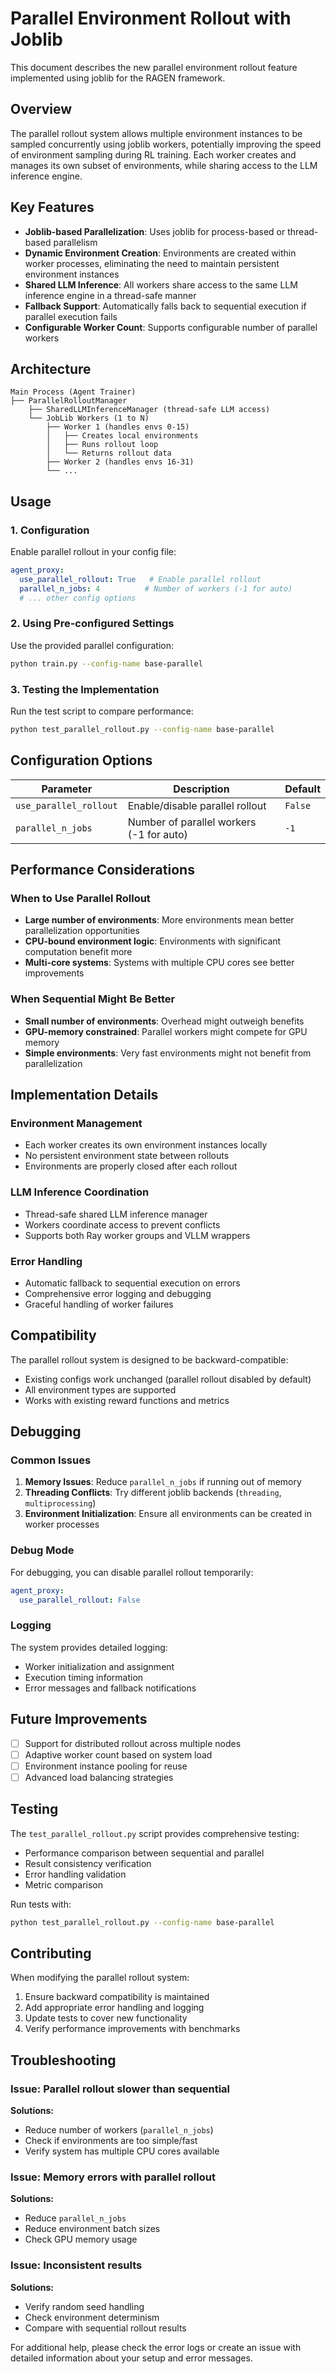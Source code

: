# Parallel Environment Rollout with Joblib

This document describes the new parallel environment rollout feature implemented using joblib for the RAGEN framework.

## Overview

The parallel rollout system allows multiple environment instances to be sampled concurrently using joblib workers, potentially improving the speed of environment sampling during RL training. Each worker creates and manages its own subset of environments, while sharing access to the LLM inference engine.

## Key Features

- **Joblib-based Parallelization**: Uses joblib for process-based or thread-based parallelism
- **Dynamic Environment Creation**: Environments are created within worker processes, eliminating the need to maintain persistent environment instances
- **Shared LLM Inference**: All workers share access to the same LLM inference engine in a thread-safe manner
- **Fallback Support**: Automatically falls back to sequential execution if parallel execution fails
- **Configurable Worker Count**: Supports configurable number of parallel workers

## Architecture

```
Main Process (Agent Trainer)
├── ParallelRolloutManager
    ├── SharedLLMInferenceManager (thread-safe LLM access)
    └── JobLib Workers (1 to N)
        ├── Worker 1 (handles envs 0-15)
        │   ├── Creates local environments
        │   ├── Runs rollout loop
        │   └── Returns rollout data
        ├── Worker 2 (handles envs 16-31)
        └── ...
```

## Usage

### 1. Configuration

Enable parallel rollout in your config file:

```yaml
agent_proxy:
  use_parallel_rollout: True   # Enable parallel rollout
  parallel_n_jobs: 4          # Number of workers (-1 for auto)
  # ... other config options
```

### 2. Using Pre-configured Settings

Use the provided parallel configuration:

```bash
python train.py --config-name base-parallel
```

### 3. Testing the Implementation

Run the test script to compare performance:

```bash
python test_parallel_rollout.py --config-name base-parallel
```

## Configuration Options

| Parameter | Description | Default |
|-----------|-------------|---------|
| `use_parallel_rollout` | Enable/disable parallel rollout | `False` |
| `parallel_n_jobs` | Number of parallel workers (-1 for auto) | `-1` |

## Performance Considerations

### When to Use Parallel Rollout

- **Large number of environments**: More environments mean better parallelization opportunities
- **CPU-bound environment logic**: Environments with significant computation benefit more
- **Multi-core systems**: Systems with multiple CPU cores see better improvements

### When Sequential Might Be Better

- **Small number of environments**: Overhead might outweigh benefits
- **GPU-memory constrained**: Parallel workers might compete for GPU memory
- **Simple environments**: Very fast environments might not benefit from parallelization

## Implementation Details

### Environment Management

- Each worker creates its own environment instances locally
- No persistent environment state between rollouts
- Environments are properly closed after each rollout

### LLM Inference Coordination

- Thread-safe shared LLM inference manager
- Workers coordinate access to prevent conflicts
- Supports both Ray worker groups and VLLM wrappers

### Error Handling

- Automatic fallback to sequential execution on errors
- Comprehensive error logging and debugging
- Graceful handling of worker failures

## Compatibility

The parallel rollout system is designed to be backward-compatible:

- Existing configs work unchanged (parallel rollout disabled by default)
- All environment types are supported
- Works with existing reward functions and metrics

## Debugging

### Common Issues

1. **Memory Issues**: Reduce `parallel_n_jobs` if running out of memory
2. **Threading Conflicts**: Try different joblib backends (`threading`, `multiprocessing`)
3. **Environment Initialization**: Ensure all environments can be created in worker processes

### Debug Mode

For debugging, you can disable parallel rollout temporarily:

```yaml
agent_proxy:
  use_parallel_rollout: False
```

### Logging

The system provides detailed logging:
- Worker initialization and assignment
- Execution timing information
- Error messages and fallback notifications

## Future Improvements

- [ ] Support for distributed rollout across multiple nodes
- [ ] Adaptive worker count based on system load
- [ ] Environment instance pooling for reuse
- [ ] Advanced load balancing strategies

## Testing

The `test_parallel_rollout.py` script provides comprehensive testing:

- Performance comparison between sequential and parallel
- Result consistency verification
- Error handling validation
- Metric comparison

Run tests with:
```bash
python test_parallel_rollout.py --config-name base-parallel
```

## Contributing

When modifying the parallel rollout system:

1. Ensure backward compatibility is maintained
2. Add appropriate error handling and logging
3. Update tests to cover new functionality
4. Verify performance improvements with benchmarks

## Troubleshooting

### Issue: Parallel rollout slower than sequential

**Solutions:**
- Reduce number of workers (`parallel_n_jobs`)
- Check if environments are too simple/fast
- Verify system has multiple CPU cores available

### Issue: Memory errors with parallel rollout

**Solutions:**
- Reduce `parallel_n_jobs`
- Reduce environment batch sizes
- Check GPU memory usage

### Issue: Inconsistent results

**Solutions:**
- Verify random seed handling
- Check environment determinism
- Compare with sequential rollout results

For additional help, please check the error logs or create an issue with detailed information about your setup and error messages.